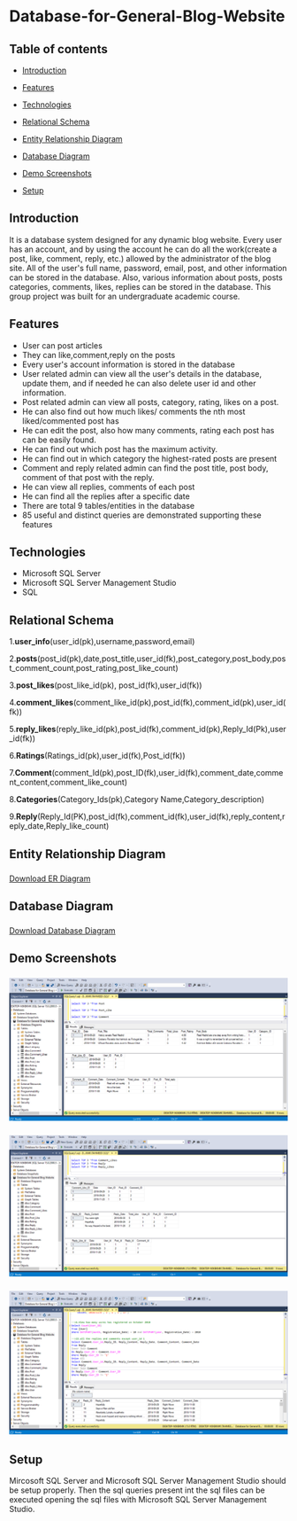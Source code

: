 # Database-for-General-Blog-Website


## Table of contents

* [Introduction](#introduction)

* [Features](#features)

* [Technologies](#technologies)

* [Relational Schema](#relational-schema)

* [Entity Relationship Diagram](#entity-relationship-diagram)

* [Database Diagram](#database-diagram)

* [Demo Screenshots](#demo-screenshots)

* [Setup](#setup)

## Introduction

 It is a database system designed for any dynamic blog website. Every user has an account, and by using the account he can do all the work(create a post, like, comment, reply, etc.) allowed by the administrator of the blog site. All of the user's full name, password, email, post, and other information can be stored in the database. Also, various information about posts, posts categories, comments, likes, replies can be stored in the database.  This group project was built for an undergraduate academic course.

## Features

* User can post articles
* They can like,comment,reply on the posts
* Every user's account information is stored in the database
* User related admin can view all the user's details in the database, update them, and if needed he can also delete user id and other information.
* Post related admin can view all posts, category, rating, likes on a post.
* He can also find out how much likes/ comments the nth most liked/commented post has
* He can edit the post, also how many comments, rating each post has can be easily found.
* He can find out which post has the maximum activity.
* He can find out in which category the  highest-rated posts are present 
* Comment and reply related admin can find the post title, post body, comment of that post with the reply. 
* He can view all replies, comments of each post
* He can find  all the replies after a specific date 
* There are total 9 tables/entities in the database
* 85 useful and distinct queries are demonstrated supporting these features


## Technologies

* Microsoft SQL Server
* Microsoft SQL Server Management Studio
* SQL

## Relational Schema

1.**user_info**(user_id(pk),username,password,email)    

2.**posts**(post_id(pk),date,post_title,user_id(fk),post_category,post_body,post_comment_count,post_rating,post_like_count)    

3.**post_likes**(post_like_id(pk), post_id(fk),user_id(fk))  

4.**comment_likes**(comment_like_id(pk),post_id(fk),comment_id(pk),user_id(fk))  

5.**reply_likes**(reply_like_id(pk),post_id(fk),comment_id(pk),Reply_Id(Pk),user_id(fk))  

6.**Ratings**(Ratings_id(pk),user_id(fk),Post_id(fk))  

7.**Comment**(comment_Id(pk),post_ID(fk),user_id(fk),comment_date,comment_content,comment_like_count)  

8.**Categories**(Category_Ids(pk),Category Name,Category_description)  

9.**Reply**(Reply_Id(PK),post_id(fk),comment_id(fk),user_id(fk),reply_content,reply_date,Reply_like_count)  




## Entity Relationship Diagram
 
 <div> 
 
  <h3>   </h3>

 <a id="raw-url" href="https://github.com/Tahmeed-Asaad/Database-for-General-Blog-Website/blob/master/ER%20DIAGRAM.pdf">Download ER Diagram</a>


 </div>
 
 ## Database Diagram
 
 <div> 
 
  <h3>   </h3>

 <a id="raw-url" href="https://github.com/Tahmeed-Asaad/Database-for-General-Blog-Website/blob/master/Database%20Diagram.pdf">Download Database Diagram</a>


 </div>


  
  ## Demo Screenshots
  
<div> 
 
  <h3>   </h3>

 <img src="DEMO_IMAGES/1.png">

 </div>
 
 <div> 
 
  <h3>   </h3>

 <img src="DEMO_IMAGES/2.png">

 </div>
 
 
 <div> 
 
  <h3>   </h3>

 <img src="DEMO_IMAGES/5.png">

 </div>

 
 ## Setup
 
Mircosoft SQL Server and Microsoft SQL Server Management Studio should be setup properly. Then the sql queries present int the sql files can be executed opening the sql files with Microsoft SQL Server Management Studio.


